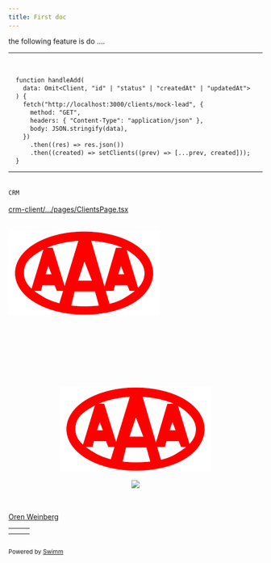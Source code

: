 ```yaml
---
title: First doc
---
```

the following feature is do ....

<SwmSnippet path="/crm-client/src/pages/ClientsPage.tsx" line="29">

---

&nbsp;

```tsx
  function handleAdd(
    data: Omit<Client, "id" | "status" | "createdAt" | "updatedAt">
  ) {
    fetch("http://localhost:3000/clients/mock-lead", {
      method: "GET",
      headers: { "Content-Type": "application/json" },
      body: JSON.stringify(data),
    })
      .then((res) => res.json())
      .then((created) => setClients((prev) => [...prev, created]));
  }
```

---

</SwmSnippet>

\
<SwmToken path="/crm-client/src/pages/ClientsPage.tsx" pos="67:5:5" line-data="      &lt;h1&gt;מערכת CRM&lt;/h1&gt;">`CRM`</SwmToken>\
\
<SwmPath>[crm-client/…/pages/ClientsPage.tsx](/crm-client/src/pages/ClientsPage.tsx)</SwmPath>\
\
\
![](/.swm/images/download-2025-6-30-13-0-22-205.png)

&nbsp;

&nbsp;

&nbsp;

&nbsp;

<p align="center"><img src="/.swm/images/download-2025-6-30-13-0-46-957.png"></p>

<p align="center"><img src="https://media3.giphy.com/media/otnqsqqzmsw7K/giphy.gif?cid=d56c4a8blice17bs8h76xlah4bmo37dyr8k9wyu19gnqwuhb&amp;ep=v1_gifs_trending&amp;rid=giphy.gif&amp;ct=g"></p>

&nbsp;

<SwmMention uid="1ljAsX">[Oren Weinberg](mailto:orenweinberg@swimm.io)</SwmMention>

|   |   |   |
| - | - | - |
|   |   |   |
|   |   |   |

```mermaid

```

<SwmMeta version="3.0.0" repo-id="Z2l0aHViJTNBJTNBb3JlbnctdGVzdCUzQSUzQW9yZW53LXN3aW1t" repo-name="orenw-test"><sup>Powered by [Swimm](https://staging.swimm.cloud/)</sup></SwmMeta>

